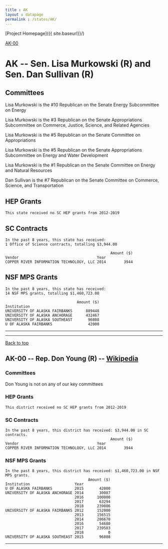 ```yaml
---
title : AK
layout : datapage
permalink : /states/AK/
---
```

<a name="top"></a>
[Project Homepage]({{ site.baseurl}}/)


[AK-00](#AK-00)  

# AK -- Sen. Lisa Murkowski (R) and  Sen. Dan Sullivan (R)
## Committees
Lisa Murkowski is the #10 Republican on the Senate Energy Subcommittee on Energy 

Lisa Murkowski is the #3 Republican on the Senate Appropriations Subcommittee on Commerce, Justice, Science, and Related Agencies 

Lisa Murkowski is the #5 Republican on the Senate Committee on Appropriations 

Lisa Murkowski is the #5 Republican on the Senate Appropriations Subcommittee on Energy and Water Development 

Lisa Murkowski is the #1 Republican on the Senate Committee on Energy and Natural Resources 

Dan Sullivan is the #7 Republican on the Senate Committee on Commerce, Science, and Transportation 

## HEP Grants
```
This state received no SC HEP grants from 2012-2019
```
## SC Contracts
```
In the past 8 years, this state has received:
1 Office of Science contracts, totalling $3,944.00
 
                                               Amount ($)
Vendor                                   Year            
COPPER RIVER INFORMATION TECHNOLOGY, LLC 2014        3944
```
## NSF MPS Grants
```
In the past 8 years, this state has received:
14 NSF MPS grants, totalling $1,460,723.00
 
                                Amount ($)
Institution                               
UNIVERSITY OF ALASKA FAIRBANKS      889448
UNIVERSITY OF ALASKA ANCHORAGE      432467
UNIVERSITY OF ALASKA SOUTHEAST       96808
U OF ALASKA FAIRBANKS                42000
```
---
---
<a name="AK-00"></a>
[Back to top](#top)
## AK-00 -- Rep. Don Young (R) -- [Wikipedia](https://en.wikipedia.org/wiki/AK-00)
### Committees
Don Young is not on any of our key committees 

### HEP Grants
```
This district received no SC HEP grants from 2012-2019
```
### SC Contracts
```
In the past 8 years, this district has received: $3,944.00 in SC contracts.
                                               Amount ($)
Vendor                                   Year            
COPPER RIVER INFORMATION TECHNOLOGY, LLC 2014        3944
```
### NSF MPS Grants
```
In the past 8 years, this district has received: $1,460,723.00 in NSF MPS grants.
                                     Amount ($)
Institution                    Year            
U OF ALASKA FAIRBANKS          2015       42000
UNIVERSITY OF ALASKA ANCHORAGE 2014       30087
                               2016      100000
                               2017       63294
                               2018      239086
UNIVERSITY OF ALASKA FAIRBANKS 2012      152000
                               2013      156515
                               2014      286670
                               2016       54680
                               2017      239583
                               2018           0
UNIVERSITY OF ALASKA SOUTHEAST 2015       96808
```
---
